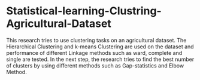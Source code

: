 # Statistical-learning-Clustring-Agricultural-Dataset
This research tries to use clustering tasks on an agricultural dataset. The Hierarchical Clustering and
k-means Clustering are used on the dataset and performance of different Linkage methods such as
ward, complete and single are tested. In the next step, the research tries to find the best number of
clusters by using different methods such as Gap-statistics and Elbow Method.
